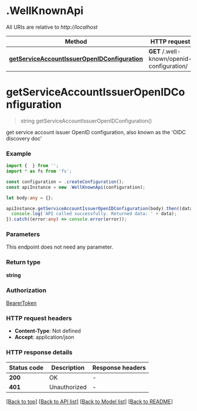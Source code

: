 # .WellKnownApi

All URIs are relative to *http://localhost*

Method | HTTP request | Description
------------- | ------------- | -------------
[**getServiceAccountIssuerOpenIDConfiguration**](WellKnownApi.md#getServiceAccountIssuerOpenIDConfiguration) | **GET** /.well-known/openid-configuration/ | 


# **getServiceAccountIssuerOpenIDConfiguration**
> string getServiceAccountIssuerOpenIDConfiguration()

get service account issuer OpenID configuration, also known as the 'OIDC discovery doc'

### Example


```typescript
import {  } from '';
import * as fs from 'fs';

const configuration = .createConfiguration();
const apiInstance = new .WellKnownApi(configuration);

let body:any = {};

apiInstance.getServiceAccountIssuerOpenIDConfiguration(body).then((data:any) => {
  console.log('API called successfully. Returned data: ' + data);
}).catch((error:any) => console.error(error));
```


### Parameters
This endpoint does not need any parameter.


### Return type

**string**

### Authorization

[BearerToken](README.md#BearerToken)

### HTTP request headers

 - **Content-Type**: Not defined
 - **Accept**: application/json


### HTTP response details
| Status code | Description | Response headers |
|-------------|-------------|------------------|
**200** | OK |  -  |
**401** | Unauthorized |  -  |

[[Back to top]](#) [[Back to API list]](README.md#documentation-for-api-endpoints) [[Back to Model list]](README.md#documentation-for-models) [[Back to README]](README.md)



